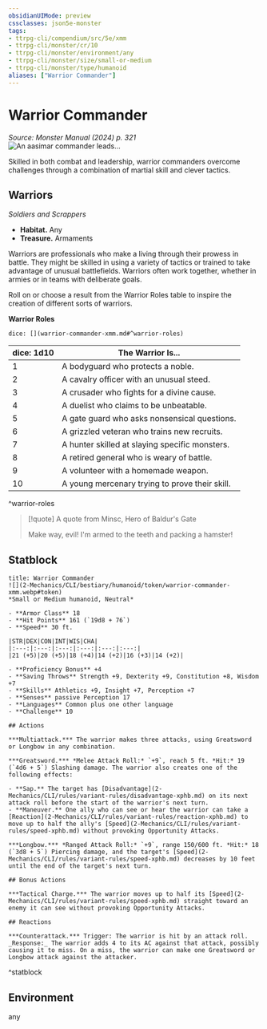 ```yaml
---
obsidianUIMode: preview
cssclasses: json5e-monster
tags:
- ttrpg-cli/compendium/src/5e/xmm
- ttrpg-cli/monster/cr/10
- ttrpg-cli/monster/environment/any
- ttrpg-cli/monster/size/small-or-medium
- ttrpg-cli/monster/type/humanoid
aliases: ["Warrior Commander"]
---
```

# Warrior Commander
*Source: Monster Manual (2024) p. 321*  
![An aasimar commander leads...](2-Mechanics/CLI/bestiary/humanoid/img/warriors.webp#right "An aasimar commander leads warriors charging into battle")

Skilled in both combat and leadership, warrior commanders overcome challenges through a combination of martial skill and clever tactics.

## Warriors

*Soldiers and Scrappers*

- **Habitat.** Any  
- **Treasure.** Armaments  

Warriors are professionals who make a living through their prowess in battle. They might be skilled in using a variety of tactics or trained to take advantage of unusual battlefields. Warriors often work together, whether in armies or in teams with deliberate goals.

Roll on or choose a result from the Warrior Roles table to inspire the creation of different sorts of warriors.

**Warrior Roles**

`dice: [](warrior-commander-xmm.md#^warrior-roles)`

| dice: 1d10 | The Warrior Is... |
|------------|-------------------|
| 1 | A bodyguard who protects a noble. |
| 2 | A cavalry officer with an unusual steed. |
| 3 | A crusader who fights for a divine cause. |
| 4 | A duelist who claims to be unbeatable. |
| 5 | A gate guard who asks nonsensical questions. |
| 6 | A grizzled veteran who trains new recruits. |
| 7 | A hunter skilled at slaying specific monsters. |
| 8 | A retired general who is weary of battle. |
| 9 | A volunteer with a homemade weapon. |
| 10 | A young mercenary trying to prove their skill. |
^warrior-roles

> [!quote] A quote from Minsc, Hero of Baldur's Gate  
> 
> Make way, evil! I'm armed to the teeth and packing a hamster!


## Statblock

```ad-statblock
title: Warrior Commander
![](2-Mechanics/CLI/bestiary/humanoid/token/warrior-commander-xmm.webp#token)
*Small or Medium humanoid, Neutral*

- **Armor Class** 18 
- **Hit Points** 161 (`19d8 + 76`) 
- **Speed** 30 ft.

|STR|DEX|CON|INT|WIS|CHA|
|:---:|:---:|:---:|:---:|:---:|:---:|
|21 (+5)|20 (+5)|18 (+4)|14 (+2)|16 (+3)|14 (+2)|

- **Proficiency Bonus** +4
- **Saving Throws** Strength +9, Dexterity +9, Constitution +8, Wisdom +7
- **Skills** Athletics +9, Insight +7, Perception +7
- **Senses** passive Perception 17
- **Languages** Common plus one other language
- **Challenge** 10

## Actions

***Multiattack.*** The warrior makes three attacks, using Greatsword or Longbow in any combination.

***Greatsword.*** *Melee Attack Roll:* `+9`, reach 5 ft. *Hit:* 19 (`4d6 + 5`) Slashing damage. The warrior also creates one of the following effects:

- **Sap.** The target has [Disadvantage](2-Mechanics/CLI/rules/variant-rules/disadvantage-xphb.md) on its next attack roll before the start of the warrior's next turn.  
- **Maneuver.** One ally who can see or hear the warrior can take a [Reaction](2-Mechanics/CLI/rules/variant-rules/reaction-xphb.md) to move up to half the ally's [Speed](2-Mechanics/CLI/rules/variant-rules/speed-xphb.md) without provoking Opportunity Attacks.  

***Longbow.*** *Ranged Attack Roll:* `+9`, range 150/600 ft. *Hit:* 18 (`3d8 + 5`) Piercing damage, and the target's [Speed](2-Mechanics/CLI/rules/variant-rules/speed-xphb.md) decreases by 10 feet until the end of the target's next turn.

## Bonus Actions

***Tactical Charge.*** The warrior moves up to half its [Speed](2-Mechanics/CLI/rules/variant-rules/speed-xphb.md) straight toward an enemy it can see without provoking Opportunity Attacks.

## Reactions

***Counterattack.*** Trigger: The warrior is hit by an attack roll. _Response:_ The warrior adds 4 to its AC against that attack, possibly causing it to miss. On a miss, the warrior can make one Greatsword or Longbow attack against the attacker.
```
^statblock

## Environment

any